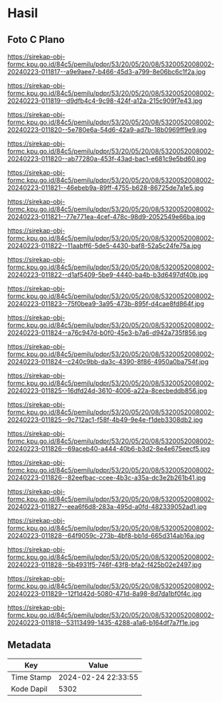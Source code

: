 # Hasil

## Foto C Plano

https://sirekap-obj-formc.kpu.go.id/84c5/pemilu/pdpr/53/20/05/20/08/5320052008002-20240223-011817--a9e9aee7-b466-45d3-a799-8e06bc6c1f2a.jpg

https://sirekap-obj-formc.kpu.go.id/84c5/pemilu/pdpr/53/20/05/20/08/5320052008002-20240223-011819--d9dfb4c4-9c98-424f-a12a-215c909f7e43.jpg

https://sirekap-obj-formc.kpu.go.id/84c5/pemilu/pdpr/53/20/05/20/08/5320052008002-20240223-011820--5e780e6a-54d6-42a9-ad7b-18b0969ff9e9.jpg

https://sirekap-obj-formc.kpu.go.id/84c5/pemilu/pdpr/53/20/05/20/08/5320052008002-20240223-011820--ab77280a-453f-43ad-bac1-e681c9e5bd60.jpg

https://sirekap-obj-formc.kpu.go.id/84c5/pemilu/pdpr/53/20/05/20/08/5320052008002-20240223-011821--46ebeb9a-89ff-4755-b628-86725de7a1e5.jpg

https://sirekap-obj-formc.kpu.go.id/84c5/pemilu/pdpr/53/20/05/20/08/5320052008002-20240223-011821--77e771ea-4cef-478c-98d9-2052549e66ba.jpg

https://sirekap-obj-formc.kpu.go.id/84c5/pemilu/pdpr/53/20/05/20/08/5320052008002-20240223-011822--11aabff6-5de5-4430-baf8-52a5c24fe75a.jpg

https://sirekap-obj-formc.kpu.go.id/84c5/pemilu/pdpr/53/20/05/20/08/5320052008002-20240223-011822--d1af5409-5be9-4440-ba4b-b3d6497df40b.jpg

https://sirekap-obj-formc.kpu.go.id/84c5/pemilu/pdpr/53/20/05/20/08/5320052008002-20240223-011823--75f0bea9-3a95-473b-895f-d4cae8fd864f.jpg

https://sirekap-obj-formc.kpu.go.id/84c5/pemilu/pdpr/53/20/05/20/08/5320052008002-20240223-011824--a76c947d-b0f0-45e3-b7a6-d942a735f856.jpg

https://sirekap-obj-formc.kpu.go.id/84c5/pemilu/pdpr/53/20/05/20/08/5320052008002-20240223-011824--c240c9bb-da3c-4390-8f86-4950a0ba754f.jpg

https://sirekap-obj-formc.kpu.go.id/84c5/pemilu/pdpr/53/20/05/20/08/5320052008002-20240223-011825--16dfd24d-3610-4006-a22a-8cecbeddb856.jpg

https://sirekap-obj-formc.kpu.go.id/84c5/pemilu/pdpr/53/20/05/20/08/5320052008002-20240223-011825--9c712ac1-f58f-4b49-9e4e-f1deb3308db2.jpg

https://sirekap-obj-formc.kpu.go.id/84c5/pemilu/pdpr/53/20/05/20/08/5320052008002-20240223-011826--69aceb40-a444-40b6-b3d2-8e4e675eecf5.jpg

https://sirekap-obj-formc.kpu.go.id/84c5/pemilu/pdpr/53/20/05/20/08/5320052008002-20240223-011826--82eefbac-ccee-4b3c-a35a-dc3e2b261b41.jpg

https://sirekap-obj-formc.kpu.go.id/84c5/pemilu/pdpr/53/20/05/20/08/5320052008002-20240223-011827--eea6f6d8-283a-495d-a0fd-482339052ad1.jpg

https://sirekap-obj-formc.kpu.go.id/84c5/pemilu/pdpr/53/20/05/20/08/5320052008002-20240223-011828--64f9059c-273b-4bf8-bb1d-665d314ab16a.jpg

https://sirekap-obj-formc.kpu.go.id/84c5/pemilu/pdpr/53/20/05/20/08/5320052008002-20240223-011828--5b4931f5-746f-43f8-bfa2-f425b02e2497.jpg

https://sirekap-obj-formc.kpu.go.id/84c5/pemilu/pdpr/53/20/05/20/08/5320052008002-20240223-011829--12f1d42d-5080-471d-8a98-8d7da1bf0f4c.jpg

https://sirekap-obj-formc.kpu.go.id/84c5/pemilu/pdpr/53/20/05/20/08/5320052008002-20240223-011818--53113499-1435-4288-a1a6-b164df7a7f1e.jpg


## Metadata

| Key        | Value               |
| ---------- | ------------------- |
| Time Stamp | 2024-02-24 22:33:55 |
| Kode Dapil | 5302                |



